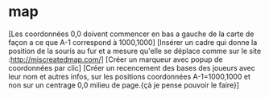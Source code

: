 # map
[Les coordonnées 0,0 doivent commencer en bas a gauche de la carte de façon a ce que A-1 correspond à 1000,1000]
[Insérer un cadre qui donne la position de la souris au fur et a mesure qu'elle se déplace comme sur le site :http://miscreatedmap.com/]
[Créer un marqueur avec popup de coordonnées par clic]
[Créer un recencement des bases des joueurs avec leur nom et autres infos, sur les positions coordonnées A-1=1000,1000 et non sur un centrage 0,0 milieu de page.{çà je pense pouvoir le faire}]
